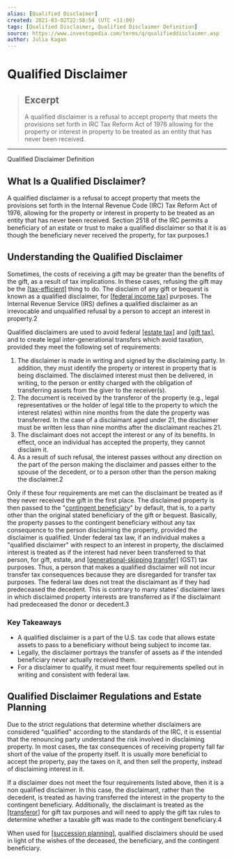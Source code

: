 ```yaml
---
alias: [Qualified Disclaimer]
created: 2021-03-02T22:58:54 (UTC +11:00)
tags: [Qualified Disclaimer, Qualified Disclaimer Definition]
source: https://www.investopedia.com/terms/q/qualifieddisclaimer.asp
author: Julia Kagan
---
```


# Qualified Disclaimer

> ## Excerpt
> A qualified disclaimer is a refusal to accept property that meets the provisions set forth in IRC Tax Reform Act of 1976 allowing for the property or interest in property to be treated as an entity that has never been received.

---

Qualified Disclaimer Definition
## What Is a Qualified Disclaimer?

A qualified disclaimer is a refusal to accept property that meets the provisions set forth in the Internal Revenue Code (IRC) Tax Reform Act of 1976, allowing for the property or interest in property to be treated as an entity that has never been received. Section 2518 of the IRC permits a beneficiary of an estate or trust to make a qualified disclaimer so that it is as though the beneficiary never received the property, for tax purposes.1

## Understanding the Qualified Disclaimer

Sometimes, the costs of receiving a gift may be greater than the benefits of the gift, as a result of tax implications. In these cases, refusing the gift may be the [[tax-efficient]](https://www.investopedia.com/terms/t/tax-efficiency.asp) thing to do. The disclaim of any gift or bequest is known as a qualified disclaimer, for [[federal income tax]](https://www.investopedia.com/terms/f/federal_income_tax.asp) purposes. The Internal Revenue Service (IRS) defines a qualified disclaimer as an irrevocable and unqualified refusal by a person to accept an interest in property.2

Qualified disclaimers are used to avoid federal [[estate tax]](https://www.investopedia.com/terms/e/estatetax.asp) and [[gift tax]](https://www.investopedia.com/terms/g/gifttax.asp), and to create legal inter-generational transfers which avoid taxation, provided they meet the following set of requirements:

1.  The disclaimer is made in writing and signed by the disclaiming party. In addition, they must identify the property or interest in property that is being disclaimed. The disclaimed interest must then be delivered, in writing, to the person or entity charged with the obligation of transferring assets from the giver to the receiver(s).
2.  The document is received by the transferor of the property (e.g., legal representatives or the holder of legal title to the property to which the interest relates) within nine months from the date the property was transferred. In the case of a disclaimant aged under 21, the disclaimer must be written less than nine months after the disclaimant reaches 21.
3.  The disclaimant does not accept the interest or any of its benefits. In effect, once an individual has accepted the property, they cannot disclaim it.
4.  As a result of such refusal, the interest passes without any direction on the part of the person making the disclaimer and passes either to the spouse of the decedent, or to a person other than the person making the disclaimer.2

Only if these four requirements are met can the disclaimant be treated as if they never received the gift in the first place. The disclaimed property is then passed to the "[contingent beneficiary](https://www.investopedia.com/terms/c/contingent_beneficiary.asp)" by default, that is, to a party other than the original stated beneficiary of the gift or bequest. Basically, the property passes to the contingent beneficiary without any tax consequence to the person disclaiming the property, provided the disclaimer is qualified. Under federal tax law, if an individual makes a "qualified disclaimer" with respect to an interest in property, the disclaimed interest is treated as if the interest had never been transferred to that person, for gift, estate, and [[generational-skipping transfer]](https://www.investopedia.com/terms/g/generation-skipping-transfer-tax.asp) (GST) tax purposes. Thus, a person that makes a qualified disclaimer will not incur transfer tax consequences because they are disregarded for transfer tax purposes. The federal law does not treat the disclaimant as if they had predeceased the decedent. This is contrary to many states' disclaimer laws in which disclaimed property interests are transferred as if the disclaimant had predeceased the donor or decedent.3

### Key Takeaways

-   A qualified disclaimer is a part of the U.S. tax code that allows estate assets to pass to a beneficiary without being subject to income tax.
-   Legally, the disclaimer portrays the transfer of assets as if the intended beneficiary never actually received them.
-   For a disclaimer to qualify, it must meet four requirements spelled out in writing and consistent with federal law.

## Qualified Disclaimer Regulations and Estate Planning

Due to the strict regulations that determine whether disclaimers are considered "qualified" according to the standards of the IRC, it is essential that the renouncing party understand the risk involved in disclaiming property. In most cases, the tax consequences of receiving property fall far short of the value of the property itself. It is usually more beneficial to accept the property, pay the taxes on it, and then sell the property, instead of disclaiming interest in it.

If a disclaimer does not meet the four requirements listed above, then it is a non qualified disclaimer. In this case, the disclaimant, rather than the decedent, is treated as having transferred the interest in the property to the contingent beneficiary. Additionally, the disclaimant is treated as the [[transferor]](https://www.investopedia.com/terms/t/transferor.asp) for gift tax purposes and will need to apply the gift tax rules to determine whether a taxable gift was made to the contingent beneficiary.4

When used for [[succession planning]](https://www.investopedia.com/terms/s/succession-planning.asp), qualified disclaimers should be used in light of the wishes of the deceased, the beneficiary, and the contingent beneficiary.
